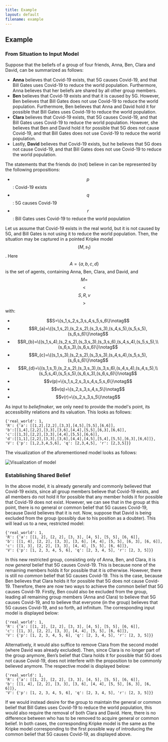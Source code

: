 ```yaml
---
title: Example
layout: default
filename: example
--- 
```

## Example

### From Situation to Input Model

Suppose that the beliefs of a group of four friends, Anna, Ben, Clara and David, can be summarized as follows:

* __Anna__ believes that Covid-19 exists, that 5G causes Covid-19, and that Bill Gates uses Covid-19 to reduce the world population. Furthermore, Anna believes that her beliefs are shared by all other group members.
* __Ben__ believes that Covid-19 exists and that it is caused by 5G. However, Ben believes that Bill Gates does not use Covid-19 to reduce the world population. Furthermore, Ben believes that Anna and David hold it for possible that Bill Gates uses Covid-19 to reduce the world population.
* __Clara__ believes that Covid-19 exists, that 5G causes Covid-19, and that Bill Gates uses Covid-19 to reduce the world population. However, she believes that Ben and David hold it for possible that 5G does not cause Covid-19, and that Bill Gates does not use Covid-19 to reduce the world population. 
* Lastly, __David__ believes that Covid-19 exists, but he believes that 5G does not cause Covid-19, and that Bill Gates does not use Covid-19 to reduce the world population.  

The statements that the friends do (not) believe in can be represented by the following propositions:

* $$p$$: Covid-19 exists
* $$q$$: 5G causes Covid-19
* $$r$$: Bill Gates uses Covid-19 to reduce the world population

Let us assume that Covid-19 exists in the real world, but it is not caused by 5G, and Bill Gates is not using it to reduce the world population.
Then, the situation may be captured in a pointed Kripke model $$(M, s_1)$$.
Here $$A =\{a,b,c,d\}$$ is the set of agents, containing Anna, Ben, Clara, and David, and $$M =$$ $$<$$$$S,R,v$$$$>$$ with:
* $$S=\{s_1,s_2,s_3,s_4,s_5,s_6\}\notag$$
* $$R_{a}=\{(s_1,s_2),(s_2,s_2),(s_3,s_3),(s_4,s_5),(s_5,s_5),(s_6,s_6)\}\notag$$
* $$R_{b}=\{(s_1,s_4),(s_2,s_2),(s_3,s_3),(s_3,s_6),(s_4,s_4),(s_5,s_5),\\  (s_6,s_3),(s_6,s_6)\}\notag$$
* $$R_{c}=\{(s_1,s_3),(s_2,s_2),(s_3,s_3),(s_4,s_4),(s_5,s_5),(s_6,s_6)\}\notag$$
* $$R_{d}=\{(s_1,s_1),(s_2,s_2),(s_3,s_3),(s_3,s_6),(s_4,s_4),(s_4,s_5),\\  (s_5,s_4),(s_5,s_5),(s_6,s_3),(s_6,s_6)\}\notag$$
* $$v(p)=\{s_1,s_2,s_3,s_4,s_5,s_6\}\notag$$
* $$v(q)=\{s_2,s_3,s_4,s_5\}\notag$$
* $$v(r)=\{s_2,s_3,s_5\}\notag$$

As input to _beliefmaker_, we only need to provide the model's point, its accessibility relations and its valuation. This looks as follows:

```
{'real_world': 1,
'R': {'a': [[1,2],[2,2],[3,3],[4,5],[5,5],[6,6]],
'b':[[1,4],[2,2],[3,3],[3,6],[4,4],[5,5],[6,3],[6,6]],
'c':[[1,3],[2,2],[3,3],[4,4],[5,5],[6,6]],
'd':[[1,1],[2,2],[3,3],[3,6],[4,4],[4,5],[5,4],[5,5],[6,3],[6,6]]},
'V': {'p': [1,2,3,4,5,6], 'q': [2,3,4,5], 'r': [2,3,5]}}
```

The visualization of the aforementioned model looks as follows:

![][model_1]

### Establishing Shared Belief

In the above model, it is already generally and commonly believed that Covid-19 exists, since all group members believe that Covid-19 exists, and all members do not hold it for possible that any member holds it for possible that Covid-19 does not exist. However, we can see that in the group at this point, there is no general or common belief that 5G causes Covid-19, because David believes that it is not. Now, suppose that David is being excluded from the group (possibly due to his position as a doubter). This will lead us to a new, restricted model: 

```
{'real_world': 1,
'R': {'a': [[1, 2], [2, 2], [3, 3], [4, 5], [5, 5], [6, 6]], 
'b': [[1, 4], [2, 2], [3, 3], [3, 6], [4, 4], [5, 5], [6, 3], [6, 6]], 
'c': [[1, 3], [2, 2], [3, 3], [4, 4], [5, 5], [6, 6]]},
'V': {'p': [1, 2, 3, 4, 5, 6], 'q': [2, 3, 4, 5], 'r': [2, 3, 5]}} 
```

In this new restricted group, consisting only of Anna, Ben, and Clara, it is now _general_ belief that 5G causes Covid-19. This is because none of the remaining members holds it for possible that it is otherwise. However, there is still no _common_ belief that 5G causes Covid-19. This is the case, because Ben believes that Clara holds it for possible that 5G does not cause Covid-19. Therefore, there are now two ways to achieve the common belief that 5G causes Covid-19. Firstly, Ben could also be excluded from the group, leading all remaining group members (Anna and Clara) to believe that 5G causes Covid-19, and to believe that everyone (in the group) believes that 5G causes Covid-19, and so forth, ad infinitum. The corresponding input model is displayed below:

```
{'real_world': 1,
'R': {'a': [[1, 2], [2, 2], [3, 3], [4, 5], [5, 5], [6, 6]], 
'c': [[1, 3], [2, 2], [3, 3], [4, 4], [5, 5], [6, 6]]},
'V': {'p': [1, 2, 3, 4, 5, 6], 'q': [2, 3, 4, 5], 'r': [2, 3, 5]}}
```

Alternatively, it would also suffice to remove Clara from the second model (where David was already excluded). Then, since Clara is no longer part of the group anymore, Ben’s belief that Clara holds it for possible that 5G does not cause Covid-19, does not interfere with the proposition to be commonly believed anymore. The respective model is displayed below:  

```
{'real_world': 1,
'R': {'a': [[1, 2], [2, 2], [3, 3], [4, 5], [5, 5], [6, 6]], 
'b': [[1, 4], [2, 2], [3, 3], [3, 6], [4, 4], [5, 5], [6, 3], [6, 6]]}, 
'V': {'p': [1, 2, 3, 4, 5, 6], 'q': [2, 3, 4, 5], 'r': [2, 3, 5]}}
```

If we would instead desire for the group to maintain the general or common belief that Bill Gates uses Covid-19 to reduce the world population, this would also require the removal of both Clara and David. Here, there is no difference between who has to be removed to acquire general or common belief. In both cases, the corresponding Kripke model is the same as the Kripke model corresponding to the first possible way of introducing the common belief that 5G causes Covid-19, as displayed above.

[model_1]: images/example_model_1.png "Visualization of model"
